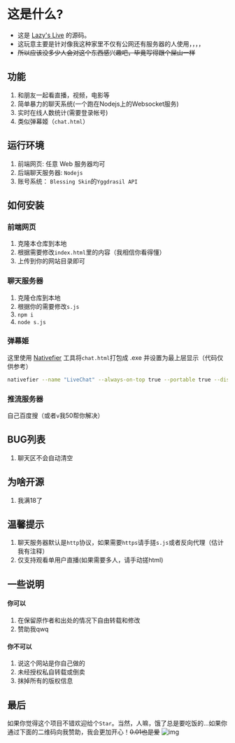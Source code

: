 # 这是什么?
- 这是 [Lazy's Live](https://live.lazy.ink) 的源码。
- 这玩意主要是针对像我这种家里不仅有公网还有服务器的人使用，，，，
- ~~所以应该没多少人会对这个东西感兴趣吧，毕竟写得跟个屎山一样~~

## 功能
1. 和朋友一起看直播，视频，电影等
2. 简单暴力的聊天系统(一个跑在Nodejs上的Websocket服务)
3. 实时在线人数统计(需要登录帐号)
4. 类似弹幕姬（`chat.html`）

## 运行环境
1. 前端网页: 任意 Web 服务器均可
2. 后端聊天服务器: `Nodejs`
3. 账号系统： `Blessing Skin`的`Yggdrasil API`

## 如何安装
### 前端网页
1. 克隆本仓库到本地
2. 根据需要修改`index.html`里的内容（我相信你看得懂）
3. 上传到你的网站目录即可

### 聊天服务器
1. 克隆仓库到本地
2. 根据你的需要修改`s.js`
3. `npm i`
4. `node s.js`

### 弹幕姬
这里使用 [Nativefier](https://github.com/nativefier/nativefier) 工具将`chat.html`打包成 .exe 并设置为最上层显示（代码仅供参考）
```bash
nativefier --name "LiveChat" --always-on-top true --portable true --disable-dev-tools true "https://live.lazy.ink/chat.html"
```

### 推流服务器
自己百度搜（或者`v`我50帮你解决）

## BUG列表
1. 聊天区不会自动清空

## 为啥开源
1. 我满18了

## 温馨提示
1. 聊天服务器默认是`http`协议，如果需要`https`请手搓`s.js`或者反向代理（估计我有注释）
3. 仅支持观看单用户直播(如果需要多人，请手动搓html)

## 一些说明
#### 你可以
 1. 在保留原作者和出处的情况下自由转载和修改
 2. 赞助我qwq
#### 你不可以
 1. 说这个网站是你自己做的
 2. 未经授权私自转载或倒卖
 3. 抹掉所有的版权信息

## 最后
如果你觉得这个项目不错欢迎给个`Star`。当然，人嘛，饿了总是要吃饭的...如果你通过下面的二维码向我赞助，我会更加开心！~~0.01也是爱~~
![img](https://qn-store-pub-tx.seewo.com/676b69a1b8ad4f9391555c127a2331c7165760252223383)